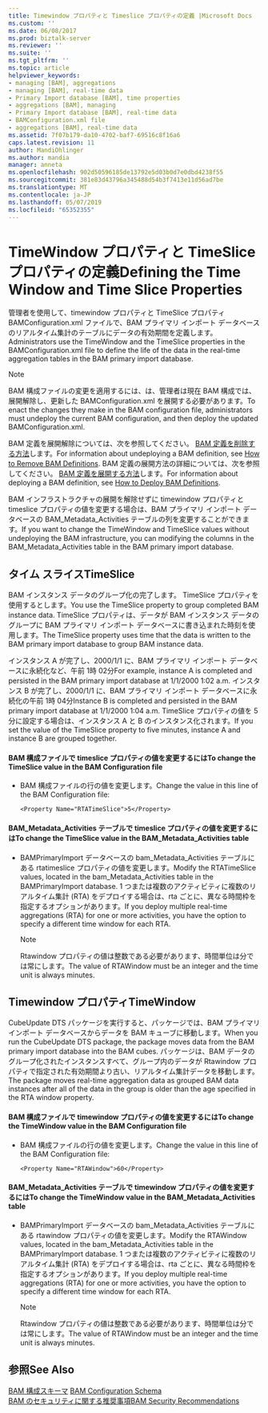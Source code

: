 ```yaml
---
title: Timewindow プロパティと Timeslice プロパティの定義 |Microsoft Docs
ms.custom: ''
ms.date: 06/08/2017
ms.prod: biztalk-server
ms.reviewer: ''
ms.suite: ''
ms.tgt_pltfrm: ''
ms.topic: article
helpviewer_keywords:
- managing [BAM], aggregations
- managing [BAM], real-time data
- Primary Import database [BAM], time properties
- aggregations [BAM], managing
- Primary Import database [BAM], real-time data
- BAMConfiguration.xml file
- aggregations [BAM], real-time data
ms.assetid: 7f07b179-da10-4702-baf7-69516c8f16a6
caps.latest.revision: 11
author: MandiOhlinger
ms.author: mandia
manager: anneta
ms.openlocfilehash: 902d50596185de13792e5d03b0d7e0dbd4238f55
ms.sourcegitcommit: 381e83d43796a345488d54b3f7413e11d56ad7be
ms.translationtype: MT
ms.contentlocale: ja-JP
ms.lasthandoff: 05/07/2019
ms.locfileid: "65352355"
---
```

# <a name="defining-the-time-window-and-time-slice-properties"></a><span data-ttu-id="7051e-102">TimeWindow プロパティと TimeSlice プロパティの定義</span><span class="sxs-lookup"><span data-stu-id="7051e-102">Defining the Time Window and Time Slice Properties</span></span>
<span data-ttu-id="7051e-103">管理者を使用して、timewindow プロパティと TimeSlice プロパティ BAMConfiguration.xml ファイルで、BAM プライマリ インポート データベースのリアルタイム集計のテーブルにデータの有効期間を定義します。</span><span class="sxs-lookup"><span data-stu-id="7051e-103">Administrators use the TimeWindow and the TimeSlice properties in the BAMConfiguration.xml file to define the life of the data in the real-time aggregation tables in the BAM primary import database.</span></span>  
  
> [!NOTE]
>  <span data-ttu-id="7051e-104">BAM 構成ファイルの変更を適用するには、は、管理者は現在 BAM 構成では、展開解除し、更新した BAMConfiguration.xml を展開する必要があります。</span><span class="sxs-lookup"><span data-stu-id="7051e-104">To enact the changes they make in the BAM configuration file, administrators must undeploy the current BAM configuration, and then deploy the updated BAMConfiguration.xml.</span></span>  
  
 <span data-ttu-id="7051e-105">BAM 定義を展開解除については、次を参照してください。 [BAM 定義を削除する方法](../core/how-to-remove-bam-definitions.md)します。</span><span class="sxs-lookup"><span data-stu-id="7051e-105">For information about undeploying a BAM definition, see [How to Remove BAM Definitions](../core/how-to-remove-bam-definitions.md).</span></span> <span data-ttu-id="7051e-106">BAM 定義の展開方法の詳細については、次を参照してください。 [BAM 定義を展開する方法](../core/how-to-deploy-bam-definitions.md)します。</span><span class="sxs-lookup"><span data-stu-id="7051e-106">For information about deploying a BAM definition, see [How to Deploy BAM Definitions](../core/how-to-deploy-bam-definitions.md).</span></span>  
  
 <span data-ttu-id="7051e-107">BAM インフラストラクチャの展開を解除せずに timewindow プロパティと timeslice プロパティの値を変更する場合は、BAM プライマリ インポート データベースの BAM_Metadata_Activities テーブルの列を変更することができます。</span><span class="sxs-lookup"><span data-stu-id="7051e-107">If you want to change the TimeWindow and TimeSlice values without undeploying the BAM infrastructure, you can modifying the columns in the BAM_Metadata_Activities table in the BAM primary import database.</span></span>  
  
## <a name="timeslice"></a><span data-ttu-id="7051e-108">タイム スライス</span><span class="sxs-lookup"><span data-stu-id="7051e-108">TimeSlice</span></span>  
 <span data-ttu-id="7051e-109">BAM インスタンス データのグループ化の完了します。 TimeSlice プロパティを使用するとします。</span><span class="sxs-lookup"><span data-stu-id="7051e-109">You use the TimeSlice property to group completed BAM instance data.</span></span> <span data-ttu-id="7051e-110">TimeSlice プロパティは、データが BAM インスタンス データのグループに BAM プライマリ インポート データベースに書き込まれた時刻を使用します。</span><span class="sxs-lookup"><span data-stu-id="7051e-110">The TimeSlice property uses time that the data is written to the BAM primary import database to group BAM instance data.</span></span>  
  
 <span data-ttu-id="7051e-111">インスタンス A が完了し、2000/1/1 に、BAM プライマリ インポート データベースに永続化など、午前 1時 02分</span><span class="sxs-lookup"><span data-stu-id="7051e-111">For example, instance A is completed and persisted in the BAM primary import database at 1/1/2000 1:02 a.m.</span></span> <span data-ttu-id="7051e-112">インスタンス B が完了し、2000/1/1 に、BAM プライマリ インポート データベースに永続化の午前 1時 04分</span><span class="sxs-lookup"><span data-stu-id="7051e-112">Instance B is completed and persisted in the BAM primary import database at 1/1/2000 1:04 a.m.</span></span> <span data-ttu-id="7051e-113">TimeSlice プロパティの値を 5 分に設定する場合は、インスタンス A と B のインスタンス化されます。</span><span class="sxs-lookup"><span data-stu-id="7051e-113">If you set the value of the TimeSlice property to five minutes, instance A and instance B are grouped together.</span></span>  
  
#### <a name="to-change-the-timeslice-value-in-the-bam-configuration-file"></a><span data-ttu-id="7051e-114">BAM 構成ファイルで timeslice プロパティの値を変更するには</span><span class="sxs-lookup"><span data-stu-id="7051e-114">To change the TimeSlice value in the BAM Configuration file</span></span>  
  
-   <span data-ttu-id="7051e-115">BAM 構成ファイルの行の値を変更します。</span><span class="sxs-lookup"><span data-stu-id="7051e-115">Change the value in this line of the BAM Configuration file:</span></span>  
  
    ```  
    <Property Name="RTATimeSlice">5</Property>  
    ```  
  
#### <a name="to-change-the-timeslice-value-in-the-bammetadataactivities-table"></a><span data-ttu-id="7051e-116">BAM_Metadata_Activities テーブルで timeslice プロパティの値を変更するには</span><span class="sxs-lookup"><span data-stu-id="7051e-116">To change the TimeSlice value in the BAM_Metadata_Activities table</span></span>  
  
-   <span data-ttu-id="7051e-117">BAMPrimaryImport データベースの bam_Metadata_Activities テーブルにある rtatimeslice プロパティの値を変更します。</span><span class="sxs-lookup"><span data-stu-id="7051e-117">Modify the RTATimeSlice values, located in the bam_Metadata_Activities table in the BAMPrimaryImport database.</span></span> <span data-ttu-id="7051e-118">1 つまたは複数のアクティビティに複数のリアルタイム集計 (RTA) をデプロイする場合は、rta ごとに、異なる時間枠を指定するオプションがあります。</span><span class="sxs-lookup"><span data-stu-id="7051e-118">If you deploy multiple real-time aggregations (RTA) for one or more activities, you have the option to specify a different time window for each RTA.</span></span>  
  
    > [!NOTE]
    >  <span data-ttu-id="7051e-119">Rtawindow プロパティの値は整数である必要があります、時間単位は分では常にします。</span><span class="sxs-lookup"><span data-stu-id="7051e-119">The value of RTAWindow must be an integer and the time unit is always minutes.</span></span>  
  
## <a name="timewindow"></a><span data-ttu-id="7051e-120">Timewindow プロパティ</span><span class="sxs-lookup"><span data-stu-id="7051e-120">TimeWindow</span></span>  
 <span data-ttu-id="7051e-121">CubeUpdate DTS パッケージを実行すると、パッケージでは、BAM プライマリ インポート データベースからデータを BAM キューブに移動します。</span><span class="sxs-lookup"><span data-stu-id="7051e-121">When you run the CubeUpdate DTS package, the package moves data from the BAM primary import database into the BAM cubes.</span></span> <span data-ttu-id="7051e-122">パッケージは、BAM データのグループ化されたインスタンスすべて、グループ内のデータが Rtawindow プロパティで指定された有効期間より古い、リアルタイム集計データを移動します。</span><span class="sxs-lookup"><span data-stu-id="7051e-122">The package moves real-time aggregation data as grouped BAM data instances after all of the data in the group is older than the age specified in the RTA window property.</span></span>  
  
#### <a name="to-change-the-timewindow-value-in-the-bam-configuration-file"></a><span data-ttu-id="7051e-123">BAM 構成ファイルで timewindow プロパティの値を変更するには</span><span class="sxs-lookup"><span data-stu-id="7051e-123">To change the TimeWindow value in the BAM Configuration file</span></span>  
  
-   <span data-ttu-id="7051e-124">BAM 構成ファイルの行の値を変更します。</span><span class="sxs-lookup"><span data-stu-id="7051e-124">Change the value in this line of the BAM Configuration file:</span></span>  
  
    ```  
    <Property Name="RTAWindow">60</Property>  
    ```  
  
#### <a name="to-change-the-timewindow-value-in-the-bammetadataactivities-table"></a><span data-ttu-id="7051e-125">BAM_Metadata_Activities テーブルで timewindow プロパティの値を変更するには</span><span class="sxs-lookup"><span data-stu-id="7051e-125">To change the TimeWindow value in the BAM_Metadata_Activities table</span></span>  
  
-   <span data-ttu-id="7051e-126">BAMPrimaryImport データベースの bam_Metadata_Activities テーブルにある rtawindow プロパティの値を変更します。</span><span class="sxs-lookup"><span data-stu-id="7051e-126">Modify the RTAWindow values, located in the bam_Metadata_Activities table in the BAMPrimaryImport database.</span></span> <span data-ttu-id="7051e-127">1 つまたは複数のアクティビティに複数のリアルタイム集計 (RTA) をデプロイする場合は、rta ごとに、異なる時間枠を指定するオプションがあります。</span><span class="sxs-lookup"><span data-stu-id="7051e-127">If you deploy multiple real-time aggregations (RTA) for one or more activities, you have the option to specify a different time window for each RTA.</span></span>  
  
    > [!NOTE]
    >  <span data-ttu-id="7051e-128">Rtawindow プロパティの値は整数である必要があります、時間単位は分では常にします。</span><span class="sxs-lookup"><span data-stu-id="7051e-128">The value of RTAWindow must be an integer and the time unit is always minutes.</span></span>  
  
## <a name="see-also"></a><span data-ttu-id="7051e-129">参照</span><span class="sxs-lookup"><span data-stu-id="7051e-129">See Also</span></span>  
 <span data-ttu-id="7051e-130">[BAM 構成スキーマ](../core/bam-configuration-schema.md) </span><span class="sxs-lookup"><span data-stu-id="7051e-130">[BAM Configuration Schema](../core/bam-configuration-schema.md) </span></span>  
 [<span data-ttu-id="7051e-131">BAM のセキュリティに関する推奨事項</span><span class="sxs-lookup"><span data-stu-id="7051e-131">BAM Security Recommendations</span></span>](../core/bam-security-recommendations.md)
